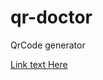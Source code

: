 # qr-doctor
QrCode generator


[Link text Here](https://apkpure.com/p/com.andydevs.qrdoctor#com.andydevs.qrdoctor-1)

